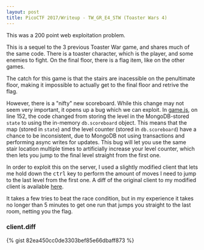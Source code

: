 ```yaml
---
layout: post
title: PicoCTF 2017/Writeup - TW_GR_E4_STW (Toaster Wars 4)
---
```


This was a 200 point web exploitation problem.

This is a sequel to the 3 previous Toaster War game, and shares much of the same code.
There is a toaster character, which is the player, and some enemies to fight.
On the final floor, there is a flag item, like on the other games.

The catch for this game is that the stairs are inacessible on the penultimate floor,
making it impossible to actually get to the final floor and retrive the flag.

However, there is a "nifty" new scoreboard. While this change may not seem very important,
it opens up a bug which we can exploit. In [game.js](https://github.com/TechShroom/TechShroom.github.io/blob/master/picoctf2017/server/game.js),
on line 152, the code changed from storing the level in the MongoDB-stored `state` to using
the in-memory `db.scoreboard` object. This means that the map (stored in `state`) and the
level counter (stored in `db.scoreboard`) have a chance to be inconsistent, due to MongoDB
not using transactions and performing async writes for updates. This bug will let you use
the same stair location multiple times to artificially increase your level counter, which
then lets you jump to the final level straight from the first one.

In order to exploit this on the server, I used a slightly modified client that lets me hold down the
<kbd>ctrl</kbd> key to perform the amount of moves I need to jump to the last level from the first one.
A diff of the original client to my modified client is available [here](#client-diff).

It takes a few tries to beat the race condition, but in my experience it takes no longer than 5 minutes to
get one run that jumps you straight to the last room, netting you the flag.

### <a name="client-diff">client.diff</a>
{% gist 82ea450cc0de3303bef85e66dbaff873 %}
